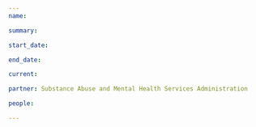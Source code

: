 ```yaml
---
name: 

summary:

start_date:

end_date:

current:

partner: Substance Abuse and Mental Health Services Administration

people:

---
```


